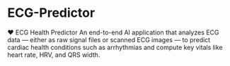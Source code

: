 # ECG-Predictor
❤️ ECG Health Predictor  An end-to-end AI application that analyzes ECG data — either as raw signal files or scanned ECG images — to predict cardiac health conditions such as arrhythmias and compute key vitals like heart rate, HRV, and QRS width.
